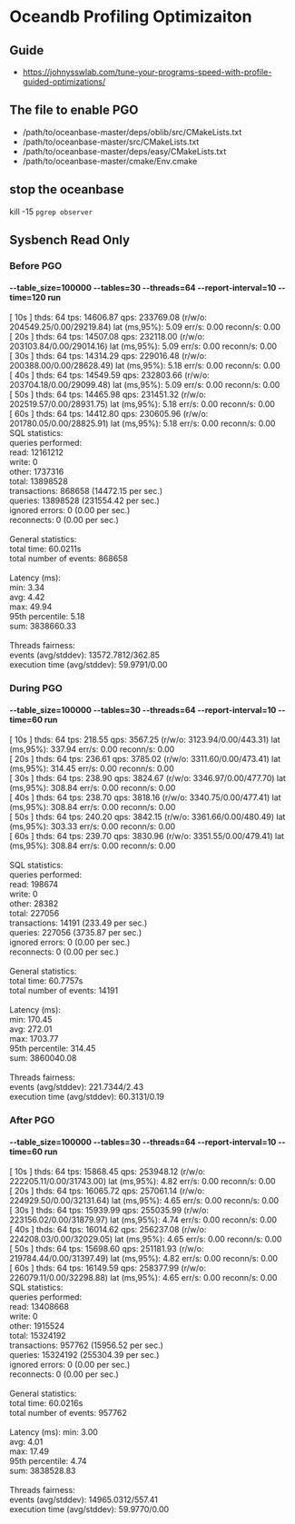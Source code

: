 # Oceandb Profiling Optimizaiton
## Guide
* https://johnysswlab.com/tune-your-programs-speed-with-profile-guided-optimizations/

## The file to enable PGO
* /path/to/oceanbase-master/deps/oblib/src/CMakeLists.txt
* /path/to/oceanbase-master/src/CMakeLists.txt
* /path/to/oceanbase-master/deps/easy/CMakeLists.txt
* /path/to/oceanbase-master/cmake/Env.cmake

## stop the oceanbase
kill -15 `pgrep observer`

## Sysbench Read Only
### Before PGO
#### --table_size=100000 --tables=30 --threads=64 --report-interval=10 --time=120 run
[ 10s ] thds: 64 tps: 14606.87 qps: 233769.08 (r/w/o: 204549.25/0.00/29219.84) lat (ms,95%): 5.09 err/s: 0.00 reconn/s: 0.00<br />
[ 20s ] thds: 64 tps: 14507.08 qps: 232118.00 (r/w/o: 203103.84/0.00/29014.16) lat (ms,95%): 5.09 err/s: 0.00 reconn/s: 0.00<br />
[ 30s ] thds: 64 tps: 14314.29 qps: 229016.48 (r/w/o: 200388.00/0.00/28628.49) lat (ms,95%): 5.18 err/s: 0.00 reconn/s: 0.00<br />
[ 40s ] thds: 64 tps: 14549.59 qps: 232803.66 (r/w/o: 203704.18/0.00/29099.48) lat (ms,95%): 5.09 err/s: 0.00 reconn/s: 0.00<br />
[ 50s ] thds: 64 tps: 14465.98 qps: 231451.32 (r/w/o: 202519.57/0.00/28931.75) lat (ms,95%): 5.18 err/s: 0.00 reconn/s: 0.00<br />
[ 60s ] thds: 64 tps: 14412.80 qps: 230605.96 (r/w/o: 201780.05/0.00/28825.91) lat (ms,95%): 5.18 err/s: 0.00 reconn/s: 0.00<br />
SQL statistics:<br />
    queries performed:<br />
        read:                            12161212<br />
        write:                           0<br />
        other:                           1737316<br />
        total:                           13898528<br />
    transactions:                        868658 (14472.15 per sec.)<br />
    queries:                             13898528 (231554.42 per sec.)<br />
    ignored errors:                      0      (0.00 per sec.)<br />
    reconnects:                          0      (0.00 per sec.)<br />
<br />
General statistics:<br />
    total time:                          60.0211s<br />
    total number of events:              868658<br />
<br />
Latency (ms):<br />
         min:                                    3.34<br />
         avg:                                    4.42<br />
         max:                                   49.94<br />
         95th percentile:                        5.18<br />
         sum:                              3838660.33<br />
<br />
Threads fairness:<br />
    events (avg/stddev):           13572.7812/362.85<br />
    execution time (avg/stddev):   59.9791/0.00<br />

### During PGO
#### --table_size=100000 --tables=30 --threads=64 --report-interval=10 --time=60 run
[ 10s ] thds: 64 tps: 218.55 qps: 3567.25 (r/w/o: 3123.94/0.00/443.31) lat (ms,95%): 337.94 err/s: 0.00 reconn/s: 0.00<br />
[ 20s ] thds: 64 tps: 236.61 qps: 3785.02 (r/w/o: 3311.60/0.00/473.41) lat (ms,95%): 314.45 err/s: 0.00 reconn/s: 0.00<br />
[ 30s ] thds: 64 tps: 238.90 qps: 3824.67 (r/w/o: 3346.97/0.00/477.70) lat (ms,95%): 308.84 err/s: 0.00 reconn/s: 0.00<br />
[ 40s ] thds: 64 tps: 238.70 qps: 3818.16 (r/w/o: 3340.75/0.00/477.41) lat (ms,95%): 308.84 err/s: 0.00 reconn/s: 0.00<br />
[ 50s ] thds: 64 tps: 240.20 qps: 3842.15 (r/w/o: 3361.66/0.00/480.49) lat (ms,95%): 303.33 err/s: 0.00 reconn/s: 0.00<br />
[ 60s ] thds: 64 tps: 239.70 qps: 3830.96 (r/w/o: 3351.55/0.00/479.41) lat (ms,95%): 308.84 err/s: 0.00 reconn/s: 0.00<br />
<br />
SQL statistics: <br />
    queries performed: <br />
        read:                            198674 <br />
        write:                           0 <br />
        other:                           28382 <br />
        total:                           227056 <br />
    transactions:                        14191  (233.49 per sec.) <br />
    queries:                             227056 (3735.87 per sec.) <br />
    ignored errors:                      0      (0.00 per sec.) <br />
    reconnects:                          0      (0.00 per sec.) <br />
<br />
General statistics: <br />
    total time:                          60.7757s <br />
    total number of events:              14191 <br />
<br />
Latency (ms): <br />
         min:                                  170.45 <br />
         avg:                                  272.01 <br />
         max:                                 1703.77 <br />
         95th percentile:                      314.45 <br />
         sum:                              3860040.08 <br />
<br />
Threads fairness: <br />
    events (avg/stddev):           221.7344/2.43 <br />
    execution time (avg/stddev):   60.3131/0.19 <br />
    
### After PGO
#### --table_size=100000 --tables=30 --threads=64 --report-interval=10 --time=60 run

[ 10s ] thds: 64 tps: 15868.45 qps: 253948.12 (r/w/o: 222205.11/0.00/31743.00) lat (ms,95%): 4.82 err/s: 0.00 reconn/s: 0.00<br />
[ 20s ] thds: 64 tps: 16065.72 qps: 257061.14 (r/w/o: 224929.50/0.00/32131.64) lat (ms,95%): 4.65 err/s: 0.00 reconn/s: 0.00<br />
[ 30s ] thds: 64 tps: 15939.99 qps: 255035.99 (r/w/o: 223156.02/0.00/31879.97) lat (ms,95%): 4.74 err/s: 0.00 reconn/s: 0.00<br />
[ 40s ] thds: 64 tps: 16014.62 qps: 256237.08 (r/w/o: 224208.03/0.00/32029.05) lat (ms,95%): 4.65 err/s: 0.00 reconn/s: 0.00<br />
[ 50s ] thds: 64 tps: 15698.60 qps: 251181.93 (r/w/o: 219784.44/0.00/31397.49) lat (ms,95%): 4.82 err/s: 0.00 reconn/s: 0.00<br />
[ 60s ] thds: 64 tps: 16149.59 qps: 258377.99 (r/w/o: 226079.11/0.00/32298.88) lat (ms,95%): 4.65 err/s: 0.00 reconn/s: 0.00<br />
SQL statistics:<br />
    queries performed:<br />
        read:                            13408668<br />
        write:                           0<br />
        other:                           1915524<br />
        total:                           15324192<br />
    transactions:                        957762 (15956.52 per sec.)<br />
    queries:                             15324192 (255304.39 per sec.)<br />
    ignored errors:                      0      (0.00 per sec.)<br />
    reconnects:                          0      (0.00 per sec.)<br />
<br />
General statistics:<br />
    total time:                          60.0216s<br />
    total number of events:              957762<br />
<br />
Latency (ms):
         min:                                    3.00<br />
         avg:                                    4.01<br />
         max:                                   17.49<br />
         95th percentile:                        4.74<br />
         sum:                              3838528.83<br />
<br />
Threads fairness:<br />
    events (avg/stddev):           14965.0312/557.41<br />
    execution time (avg/stddev):   59.9770/0.00<br />


